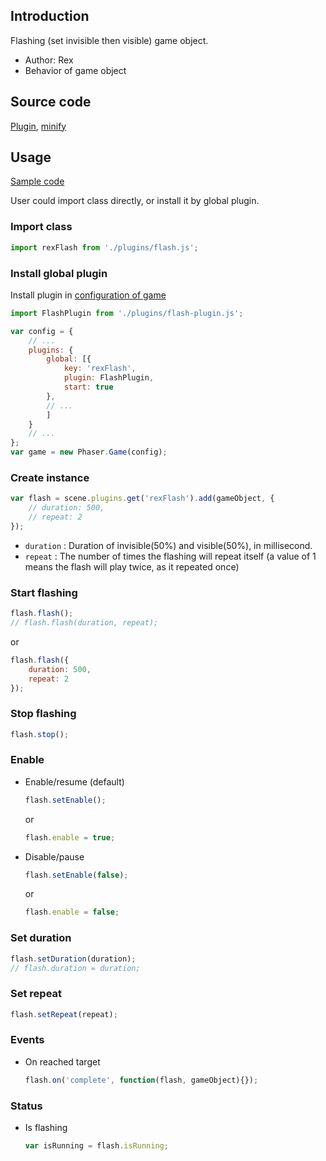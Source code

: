 ## Introduction

Flashing (set invisible then visible) game object.

- Author: Rex
- Behavior of game object

## Source code

[Plugin](https://github.com/rexrainbow/phaser3-rex-notes/blob/master/plugins/flash-plugin.js), [minify](https://github.com/rexrainbow/phaser3-rex-notes/blob/master/dist/rexflashplugin.min.js)

## Usage

[Sample code](https://github.com/rexrainbow/phaser3-rex-notes/tree/master/examples/flash)

User could import class directly, or install it by global plugin.

### Import class

```javascript
import rexFlash from './plugins/flash.js';
```

### Install global plugin

Install plugin in [configuration of game](game.md#configuration)

```javascript
import FlashPlugin from './plugins/flash-plugin.js';

var config = {
    // ...
    plugins: {
        global: [{
            key: 'rexFlash',
            plugin: FlashPlugin,
            start: true
        },
        // ...
        ]
    }
    // ...
};
var game = new Phaser.Game(config);
```

### Create instance

```javascript
var flash = scene.plugins.get('rexFlash').add(gameObject, {
    // duration: 500,
    // repeat: 2
});
```

- `duration` : Duration of invisible(50%) and visible(50%), in millisecond.
- `repeat` : The number of times the flashing will repeat itself (a value of 1 means the flash will play twice, as it repeated once)

### Start flashing

```javascript
flash.flash();
// flash.flash(duration, repeat);
```

or

```javascript
flash.flash({
    duration: 500,
    repeat: 2
});
```

### Stop flashing

```javascript
flash.stop();
```

### Enable

- Enable/resume (default)
    ```javascript
    flash.setEnable();
    ```
    or
    ```javascript
    flash.enable = true;
    ```
- Disable/pause
    ```javascript
    flash.setEnable(false);
    ```
    or
    ```javascript
    flash.enable = false;
    ```

### Set duration

```javascript
flash.setDuration(duration);
// flash.duration = duration;
```

### Set repeat

```javascript
flash.setRepeat(repeat);
```

### Events

- On reached target
    ```javascript
    flash.on('complete', function(flash, gameObject){});
    ```

### Status

- Is flashing
    ```javascript
    var isRunning = flash.isRunning;
    ```
